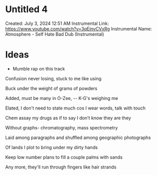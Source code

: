 # Untitled 4

Created: July 3, 2024 12:51 AM
Instrumental Link: https://www.youtube.com/watch?v=3qEinvCVxRg
Instrumental Name: Atmosphere - Self Hate Bad Dub (Instrumental)

# Ideas

- Mumble rap on this track

Confusion never losing, stuck to me like using

Buck under the weight of grams of powders

Added, must be many in O-Zee, -- K-G's weighing me

Elated, I don't need to state much cos I wear words, talk with touch

Chem assay my drugs as if to say I don’t know they are they

Without graphs- chromatography, mass spectrometry

Laid among paragraphs and shuffled among geographic photographs

Of lands I plot to bring under my dirty hands

Keep low number plans to fill a couple palms with sands

Any more, they'll run through fingers like hair strands
